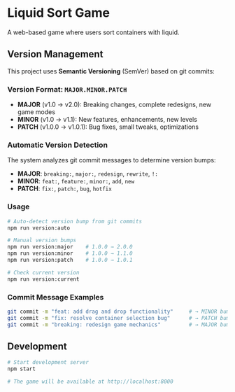 # Liquid Sort Game

A web-based game where users sort containers with liquid.

## Version Management

This project uses **Semantic Versioning** (SemVer) based on git commits:

### Version Format: `MAJOR.MINOR.PATCH`

- **MAJOR** (v1.0 → v2.0): Breaking changes, complete redesigns, new game modes
- **MINOR** (v1.0 → v1.1): New features, enhancements, new levels
- **PATCH** (v1.0.0 → v1.0.1): Bug fixes, small tweaks, optimizations

### Automatic Version Detection

The system analyzes git commit messages to determine version bumps:

- **MAJOR**: `breaking:`, `major:`, `redesign`, `rewrite`, `!:`
- **MINOR**: `feat:`, `feature:`, `minor:`, `add`, `new`
- **PATCH**: `fix:`, `patch:`, `bug`, `hotfix`

### Usage

```bash
# Auto-detect version bump from git commits
npm run version:auto

# Manual version bumps
npm run version:major    # 1.0.0 → 2.0.0
npm run version:minor    # 1.0.0 → 1.1.0
npm run version:patch    # 1.0.0 → 1.0.1

# Check current version
npm run version:current
```

### Commit Message Examples

```bash
git commit -m "feat: add drag and drop functionality"     # → MINOR bump
git commit -m "fix: resolve container selection bug"      # → PATCH bump
git commit -m "breaking: redesign game mechanics"         # → MAJOR bump
```

## Development

```bash
# Start development server
npm start

# The game will be available at http://localhost:8000
```